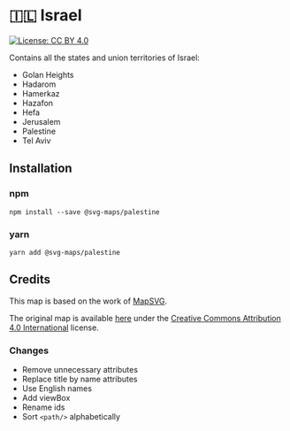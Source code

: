 # 🇮🇱 Israel

[![License: CC BY 4.0](https://img.shields.io/badge/License-CC%20BY%204.0-blue.svg)](https://creativecommons.org/licenses/by/4.0/)

Contains all the states and union territories of Israel:
* Golan Heights
* Hadarom
* Hamerkaz
* Hazafon
* Hefa
* Jerusalem
* Palestine
* Tel Aviv

## Installation

### npm

`npm install --save @svg-maps/palestine`

### yarn

`yarn add @svg-maps/palestine`

## Credits

This map is based on the work of [MapSVG](https://mapsvg.com).

The original map is available [here](https://mapsvg.com/maps/palestine) under the [Creative Commons Attribution 4.0 International](https://creativecommons.org/licenses/by/4.0/) license.

### Changes

* Remove unnecessary attributes
* Replace title by name attributes
* Use English names
* Add viewBox
* Rename ids
* Sort `<path/>` alphabetically
